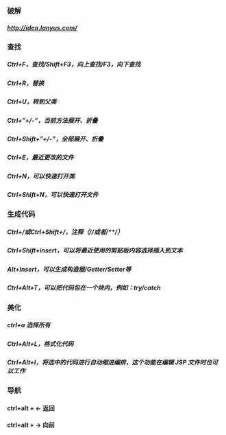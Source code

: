 ### 破解
##### http://idea.lanyus.com/

### 查找
##### Ctrl+F，查找/Shift+F3，向上查找/F3，向下查找
##### Ctrl+R，替换
##### Ctrl+U，转到父类
##### Ctrl+”+/-”，当前方法展开、折叠
##### Ctrl+Shift+”+/-”，全部展开、折叠
##### Ctrl+E，最近更改的文件
##### Ctrl+N，可以快速打开类
##### Ctrl+Shift+N，可以快速打开文件

### 生成代码
##### Ctrl+/或Ctrl+Shift+/，注释（//或者/**/）
##### Ctrl+Shift+insert，可以将最近使用的剪贴板内容选择插入到文本
##### Alt+Insert，可以生成构造器/Getter/Setter等
##### Ctrl+Alt+T，可以把代码包在一个块内，例如：try/catch

### 美化
##### ctrl+a 选择所有
##### Ctrl+Alt+L，格式化代码
##### Ctrl+Alt+I，将选中的代码进行自动缩进编排，这个功能在编辑 JSP 文件时也可以工作

### 导航
#### ctrl+alt + <- 返回
#### ctrl+alt + -> 向前
